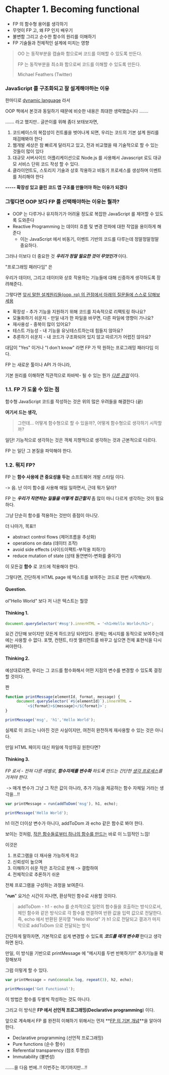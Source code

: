# Chapter 1. Becoming functional

- FP 의 함수형 용어를 생각하기
- 무엇이 FP 고, 왜 FP 인지 배우기
- 불변함 그리고 순수한 함수의 원리를 이해하기
- FP 기술들과 전체적인 설계에 미치는 영향



> OO 는 동작부분을 캡슐화 함으로써 코드를 이해할 수 있도록 만든다.
>
> FP   는 동작부분을 최소화 함으로써 코드를 이해할 수 있도록 만든다.
>
> Michael Feathers (Twitter)



### JavaScript 를 구조화되고 잘 설계해야하는 이유

한마디로 <u>dynamic language</u> 라서

OOP 책에서 본것과 동일하기 때문에 비슷한 내용은 최대한 생략했습니다 …….

……. 라고 했지만.. 글쓴이를 위해 좀더 보태보자면,

1. 코드베이스의 복잡성이 컨트롤을 벗어나게 되면, 우리는 코드의 기본 설계 원리를 재검해봐야 한다
2. 웹개발 세상은 참 빠르게 달라지고 있고, 전과 비교했을 때 기술적으로 할 수 있는 것들이 많이 있다
3. 대규모 서버사이드 어플리케이션으로 Node.js 를 사용해서 Javascript 로도 대규모 서비스 단위 코드 작성 할 수 있다.
4. 클라이언트도, 스토리지 기술과 상호 작용하고 비동기 프로세스를 생성하며 이벤트를 처리해야 한다

**----- 확장성 있고 클린 코드 앱 구조를 만들어야 하는 이유가 되겠다**



### 그렇다면 OOP 보다 FP 를 선택해야하는 이유는 뭘까?

- OOP 는 다루거나 유지하기가 어려울 정도로 복잡한 JavaScript 를 제어할 수 있도록 도와준다
- Reactive Programming 는 데이터 흐름 및 변경 전파에 대한 작업을 용이하게 해준다
  - 이는 JavaScript 에서 비동기, 이벤트 기반의 코드를 다루는데 정말정말정말 중요하다.

그러나 이보다 더 중요한 것 ***우리가 정말 필요한 것이 무엇인가***  이다.

"프로그래밍 패러다임" 은 

우리가 데이터, 그리고 데이터와 상호 작용하는 기능들에 대해 신중하게 생각하도록 장려해준다. 

그렇다면 <u>앞서 말한 설계원리들(oop, rp) 의 관점에서 아래의 질문들에 스스로 답해보세용</u>

- 확장성 - 추가 기능을 지원하기 위해 코드를 지속적으로 리팩토링 하나요?
- 모듈화하기 쉬운지 - 만일 내가 한 파일을 바꾸면, 다른 파일에 영향이 가나요?
- 재사용성 - 중복이 많이 있어요?
- 테스트 가능성 - 내 기능을 유닛테스트하는데 힘들지 않아요?
- 추론하기 쉬운지 - 내 코드가 구조화되어 있지 않고 따르기가 어렵진 않아요?

대답이 "Yes" 이거나 "I don't know" 라면 FP 가 딱 원하는 프로그래밍 패러다임 이다.

FP 는 새로운 툴이나 API 가 아니라,

기본 원리를 이해하면 직관적으로 파바박- 될 수 있는 뭔가  *<u>다른 관점</u>*  이다.



### 1.1. FP 가 도울 수 있는 점

함수형 JavaScript 코드를 작성하는 것은 위의 많은 우려들을 해결한다 (끝)



**여기서 드는 생각,**

> 그런데… 어떻게 함수형으로 할 수 있을까?, 어떻게 함수형으로 생각하기 시작할까? 

일단! 기능적으로 생각하는 것은 객체 지향적으로 생각하는 것과 근본적으로 다르다. 

FP 는 일단 그 본질을 파악해야 한다.



### 1.2. 뭐지 FP?

FP 는 **함수 사용에 큰 중요성을 두는** 소프트웨어 개발 스타일 이다.

-> 음. 난 이미 함수를 사용해 매일 일하면서, 근데 뭐가 달라?

FP 는 ***우리가 직면하는 일들을 어떻게 접근할지***  좀 많이 마니 다르게 생각하는 것이 필요하다.

그냥 단순히 함수를 적용하는 것만이 중점이 아니닷.

더 나아가, 목표!!

- abstract control flows (제어프름을 추상화)
- operations on data (데이터 조작)
- avoid side effects (사이드이팩트-부작용 피하기)
- reduce mutation of state (상태 돌연변이-변화를 줄이기)

이 모든걸 **함수** 로 코드에 적용해야 한다. 



그렇다면, 간단하게 HTML page 에 텍스트를 보여주는 코드로 한번 시작해보자.



#### Question.

ol"Hello World"  보다 저 나은 텍스트는 뭘깡



#### Thinking 1.

```javascript
document.querySelector('#msg').innerHTML = '<h1>Hello World</h1>';
```

요건 간단해 보이지만 모든게 하드코딩 되어있다. 문제는 메시지를 동적으로 보여주는데에는 사용할 수 없다. 포맷, 컨텐트, 타겟 엘리먼트를 바꾸고 싶으면 전체 표현식을 다시 써야한다.



#### Thinking 2.

예상대로라면, 우리는 그 코드를 함수화해서 어떤 지점의 변수를 변경할 수 있도록 결정할 것이다.

짠

```javascript
function printMessage(elementId, format, message) {
     document.querySelector(`#${elementId}`).innerHTML =
         `<${format}>${message}</${format}>`;
}

printMessage('msg', 'h1','Hello World');
```

실제로 이 코드는 나아진 것은 사실이지만, 여전히 완전하게 재사용할 수 있는 것은 아니다.

만일 HTML 페이지 대신 파일에 작성하길 원한다면?



#### Thinking 3.

*FP 로서 - 전혀 다른 레벨로, **함수자체를 변수화** 하도록 만드는 간단한 <u>생각 프로세스</u>를 가져야 한다.*

​	-> 매개 변수가 그냥 그 작은 값이 아니라, 추가 기능을 제공하는 함수 자체일 거라는 생각을…!!

```javascript
var printMessage = run(addToDom('msg'), h1, echo);

printMessage('Hello World');
```

h1 이건 더이상 변수가 아니다, addToDom 과 echo 같은 함수로 봐야 한다.

보이는 것처럼, <u>작은 함수들로부터 하나의 함수를 만드는</u> 바로 이 느낌적인 느낌!

이것은 

1. 프로그램을 더 재사용 가능하게 하고
2. 신뢰성이 높으며 
3. 이해하기 쉬운 작은 조각으로 분해 -> 결합하여 
4. 전체적으로 추론하기 쉬운 

전체 프로그램을 구성하는 과정을 보여준다.

 "**run**" 요거슨 시간이 지나면, 환상적인 함수로 사용할 것이다.

> addToDom - h1 - echo 를 순차적으로 일련의 함수들을 호출하는 방식으로서, 체인 함수와 같은 방식으로 각 함수를 연결하여 반환 값을 입력 값으로 전달한다. 즉, echo 에서 반환된 문자열 "Hello World" 가 h1 으로 전달되고 결과가 마지막으로 addToDom 으로 전달되는 방식



간단하게 말하자면, 기본적으로 쉽게 변경할 수 있도록 ***코드를 매개 변수화*** 한다고 생각하면 된다.

만일, 이 방식을 기반으로 printMessage 에 "메시지를 두번 반복하기!!" 추가기능을  확장해보자

그럼 이렇게 할 수 있다.

```javascript
var printMessage = run(console.log, repeat(3), h2, echo);

printMessage('Get Functional');
```

이 방법은 함수를 두벌씩 작성하는 것도 아니다.

그리고 이 방식은 **FP 에서 선언적 프로그래밍(Declarative programming**) 이다.

앞으로 계속해서 FP 를 완전히 이해하기 위해서는 먼저 **<u>FP 의 기본 개념</u>**을 알아야 한다.

- Declarative programming (선언적 프로그래밍)
- Pure functions (순수 함수)
- Referential transparency (참조 투명성)
- Immutability (불변성)

…….을 다음 번에..!! 이번주는 여기까지만…!!
